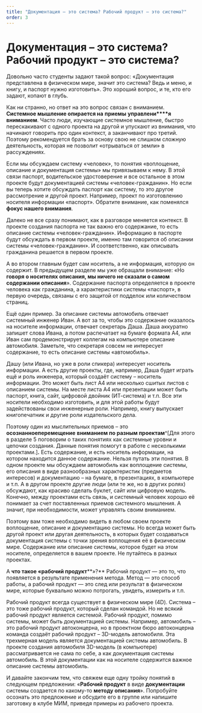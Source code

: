 ```yaml
---
title: "Документация – это система? Рабочий продукт – это система?"
order: 3
---
```


# Документация – это система? Рабочий продукт – это система?

Довольно часто студенты задают такой вопрос: «Документация представлена в физическом мире, значит это система? Ведь и меню, и книгу, и паспорт нужно изготовить». Это хороший вопрос, и те, кто его задают, копают в глубь.

Как ни странно, но ответ на это вопрос связан с вниманием. **Системное мышление опирается на** **приемы** **управлени****я** **вниманием**. Часто люди, изучающие системное мышление, быстро перескакивают с одного проекта на другой и упускают из внимания, что начинают говорить про один контекст, а заканчивают про третий. Поэтому рекомендуется брать за основу свою не слишком сложную деятельность, которая не позволит «отрываться от земли» в рассуждениях.

Если мы обсуждаем систему «человек», то понятия «воплощение, описание и документация системы» мы привязываем к нему. В этой связи паспорт, водительское удостоверение и все остальное в этом проекте будут документацией системы «человек-гражданин». Но если вы теперь хотите обсуждать паспорт как систему, то это другое рассмотрение и другой проект. Например, проект по изготовлению носителя информации «паспорт». Обратите внимание, как поменялся **фокус нашего внимания**.

Далеко не все сразу понимают, как в разговоре меняется контекст. В проекте создания паспорта не так важно его содержание, то есть описание системы «человек-гражданин». Информацию в паспорте будут обсуждать в первом проекте, именно там говорится об описании системы «человек-гражданин». И соответственно, как описывать гражданина решается в первом проекте.

А во втором главным будет сам носитель, а не информация, которую он содержит. В предыдущем разделе мы уже обращали внимание: «Но **говоря о носителях описания, мы ничего не сказали о самом содержании описания**». Содержание паспорта определяется в проекте человека как гражданина, а характеристики системы «паспорт», в первую очередь, связаны с его защитой от подделок или количеством страниц.

Ещё один пример. За описание системы автомобиль отвечает системный инженер Иван. А вот за то, чтобы это содержание оказалось на носителе информации, отвечает секретарь Даша. Даша аккуратно запишет слова Ивана, а потом распечатает на бумаге формата A4, или Иван сам продемонстрирует коллегам на компьютере описание автомобиля. Заметьте, что секретаря совсем не интересует содержание, то есть описание системы «автомобиль».

Дашу (или Ивана, но уже в роли спикера) интересует носитель информации. А есть другие проекты, где, например, Даша будет играть ещё и роль инженера, который создаёт систему – носитель информации. Это может быть лист A4 или несколько сшитых листов с описанием системы. На месте листа А4 или презентации может быть паспорт, книга, сайт, цифровой двойник (ИТ-система) и т.п. Все эти носители необходимо изготовить, и для этой работы будут задействованы свои инженерные роли. Например, книгу выпускает книгопечатник и другие роли издательского дела.

Поэтому один из мыслительных приемов – это **осознанно****е****перемещение** **вниманием по разным проектам**^[Для этого в разделе 5 поговорим о таких понятиях как системные уровни и цепочки создания. Данные понятия помогут в работе с несколькими проектами.]**.** Есть содержание, и есть носитель информации, на котором находится данное содержание. Нельзя путать эти понятия. В одном проекте мы обсуждаем автомобиль как воплощение системы, его описания в виде разнообразных характеристик (предметов интересов) и документацию – на бумаге, в презентациях, в компьютере и т.п. А в другом проекте другие люди (или те же, но в других ролях) обсуждают, как красиво сделать буклет, сайт или цифровую модель. Конечно, между проектами есть связь, и системный человек хорошо её понимает за счет поставленных приемов системного мышления. А значит, при необходимости, может управлять своим вниманием.

Поэтому вам тоже необходимо видеть в любом своем проекте воплощение, описание и документацию системы. Но всегда может быть другой проект или другая деятельность, в которых будет создаваться документация системы с точки зрения воплощения её в физическом мире. Содержание или описание системы, которое будет на этом носителе, определяется в вашем проекте. Не путайтесь в разных проектах.

А **что такое «рабочий продукт****»?** Рабочий продукт — это то, что появляется в результате применения метода. Метод — это способ работы, а рабочий продукт — это след или результат в физическом мире, которые буквально можно потрогать, увидеть, измерить и т.п.

Рабочий продукт всегда существует в физическом мире (4D). Система – это тоже рабочий продукт, который сделан командой. Но не всякий рабочий продукт является системой. Рабочий продукт, помимо системы, может быть документацией системы. Например, автомобиль – это рабочий продукт автоконцерна, но в проектном бюро автоконцерна команда создаёт рабочий продукт – 3D-модель автомобиля. Эта трехмерная модель является документацией системы автомобиль. В проекте создания автомобиля 3D-модель (в компьютере) рассматривается не сама по себе, а как документация системы автомобиль. В этой документации как на носителе содержится важное описание системы автомобиль.

И давайте закончим тем, что свяжем еще одну тройку понятий в следующем предложении: «**Рабочий продукт** в виде **документации** системы создается по какому-то **методу описания**». Попробуйте осознать это предложение и обсудите его в группе или напишите заготовку в клубе МИМ, приведя примеры из рабочего проекта.